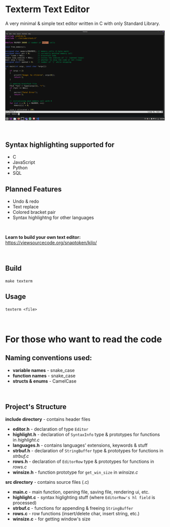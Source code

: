 # Texterm Text Editor
A very minimal & simple text editor written in C with only Standard Library.

![Screenshot](./img/ss.png)

<br>

## Syntax highlighting supported for
* C
* JavaScript
* Python
* SQL

## Planned Features
* Undo & redo
* Text replace
* Colored bracket pair
* Syntax highlightng for other languages

<br>

<b>Learn to build your own text editor:</b> https://viewsourcecode.org/snaptoken/kilo/

<br>

## Build
``make texterm``

## Usage
``texterm <file>``

<br>

# For those who want to read the code
## Naming conventions used:
* <b>variable names</b> - snake_case
* <b>function names</b> - snake_case
* <b>structs & enums</b> - CamelCase

<br>

## Project's Structure
<b>include directory</b> - contains header files
* <b>editor.h</b> - declaration of type ``Editor``
* <b>highlight.h</b> - declaration of ``SyntaxInfo`` type & prototypes for functions in <i>highlight.c</i>
* <b>languages.h</b> - contains languages' extensions, keywords & stuff
* <b>strbuf.h</b> - declaration of ``StringBuffer`` type & prototypes for functions in <i>strbuf.c</i>
* <b>rows.h</b> - declaration of ``EditorRow`` type & prototypes for functions in <i>rows.c</i>
* <b>winsize.h</b> - function prototype for ``get_win_size`` in <i>winsize.c</i>

<b>src directory</b> - contains source files (.c)
* <b>main.c</b> - main function, opening file, saving file, rendering ui, etc.
* <b>highlight.c</b> - syntax higlighting stuff (where ``EditorRow's hl field`` is processed)
* <b>strbuf.c</b> - functions for appending & freeing ``StringBuffer``
* <b>rows.c</b> - row functions (insert/delete char, insert string, etc.)
* <b>winsize.c</b> - for getting window's size